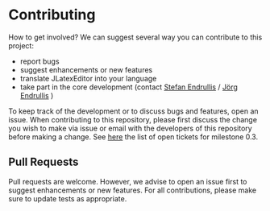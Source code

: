 
# Contributing

How to get involved? We can suggest several way you can contribute to this project:

* report bugs
* suggest enhancements or new features
* translate JLatexEditor into your language
* take part in the core development (contact 
[Stefan Endrullis](http://stefan.endrullis.de/) / [Jörg Endrullis](http://joerg.endrullis.de/) )

To keep track of the development or to discuss bugs and features, open an issue. When contributing to this repository, please first discuss the change you wish to make via issue or email with the developers of this repository before making a change. See [here](https://web.archive.org/web/20161029221958/https://jle.cc/trac/JLatexEditor/query?status=assigned&status=new&status=accepted&status=reopened&group=status&milestone=0.3) the list of ​open tickets for milestone 0.3.


## Pull Requests

Pull requests are welcome. However, we advise to open an issue first to suggest enhancements or new features. For all contributions, please make sure to update tests as appropriate. 


